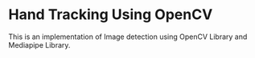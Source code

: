# Hand Tracking Using OpenCV

This is an implementation of Image detection using OpenCV Library and Mediapipe Library.